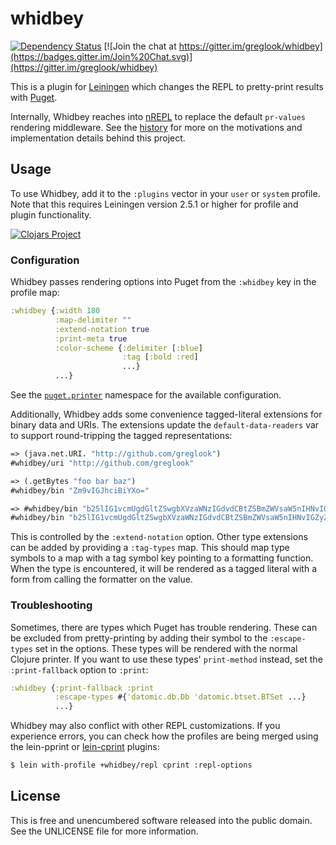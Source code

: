 whidbey
=======

[![Dependency Status](https://www.versioneye.com/clojure/mvxcvi:whidbey/badge.svg)](https://www.versioneye.com/clojure/mvxcvi:whidbey)
[![Join the chat at https://gitter.im/greglook/whidbey](https://badges.gitter.im/Join%20Chat.svg)](https://gitter.im/greglook/whidbey)

This is a plugin for [Leiningen](http://leiningen.org/) which changes the REPL
to pretty-print results with [Puget](https://github.com/greglook/puget).

Internally, Whidbey reaches into [nREPL](https://github.com/clojure/tools.nrepl)
to replace the default `pr-values` rendering middleware.  See the
[history](HISTORY.md) for more on the motivations and implementation details
behind this project.

## Usage

To use Whidbey, add it to the `:plugins` vector in your `user` or `system`
profile. Note that this requires Leiningen version 2.5.1 or higher for profile
and plugin functionality.

[![Clojars Project](http://clojars.org/mvxcvi/whidbey/latest-version.svg)](http://clojars.org/mvxcvi/whidbey)

### Configuration

Whidbey passes rendering options into Puget from the `:whidbey` key in the
profile map:

```clojure
:whidbey {:width 180
          :map-delimiter ""
          :extend-notation true
          :print-meta true
          :color-scheme {:delimiter [:blue]
                         :tag [:bold :red]
                         ...}
          ...}
```

See the [`puget.printer`](https://greglook.github.io/puget/api/puget.printer.html)
namespace for the available configuration.

Additionally, Whidbey adds some convenience tagged-literal extensions for binary
data and URIs. The extensions update the `default-data-readers` var to support
round-tripping the tagged representations:

```clojure
=> (java.net.URI. "http://github.com/greglook")
#whidbey/uri "http://github.com/greglook"

=> (.getBytes "foo bar baz")
#whidbey/bin "Zm9vIGJhciBiYXo="

=> #whidbey/bin "b25lIG1vcmUgdGltZSwgbXVzaWNzIGdvdCBtZSBmZWVsaW5nIHNvIGZyZWU="
#whidbey/bin "b25lIG1vcmUgdGltZSwgbXVzaWNzIGdvdCBtZSBmZWVsaW5nIHNvIGZyZWU="
```

This is controlled by the `:extend-notation` option. Other type extensions can
be added by providing a `:tag-types` map. This should map type symbols to a map
with a tag symbol key pointing to a formatting function. When the type is
encountered, it will be rendered as a tagged literal with a form from calling
the formatter on the value.

### Troubleshooting

Sometimes, there are types which Puget has trouble rendering. These can be
excluded from pretty-printing by adding their symbol to the `:escape-types` set
in the options. These types will be rendered with the normal Clojure printer.
If you want to use these types' `print-method` instead, set the
`:print-fallback` option to `:print`:

```clojure
:whidbey {:print-fallback :print
          :escape-types #{'datomic.db.Db 'datomic.btset.BTSet ...}
          ...}
```

Whidbey may also conflict with other REPL customizations. If you experience
errors, you can check how the profiles are being merged using the lein-pprint or
[lein-cprint](https://github.com/greglook/lein-cprint) plugins:

```bash
$ lein with-profile +whidbey/repl cprint :repl-options
```

## License

This is free and unencumbered software released into the public domain.
See the UNLICENSE file for more information.
